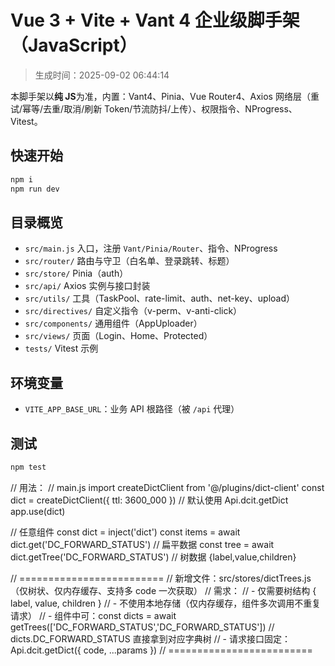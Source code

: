 # Vue 3 + Vite + Vant 4 企业级脚手架（JavaScript）

> 生成时间：2025-09-02 06:44:14

本脚手架以**纯 JS**为准，内置：Vant4、Pinia、Vue Router4、Axios 网络层（重试/幂等/去重/取消/刷新 Token/节流防抖/上传）、权限指令、NProgress、Vitest。

## 快速开始

```bash
npm i
npm run dev
```

## 目录概览

- `src/main.js` 入口，注册 `Vant/Pinia/Router`、指令、NProgress
- `src/router/` 路由与守卫（白名单、登录跳转、标题）
- `src/store/` Pinia（auth）
- `src/api/` Axios 实例与接口封装
- `src/utils/` 工具（TaskPool、rate-limit、auth、net-key、upload）
- `src/directives/` 自定义指令（v-perm、v-anti-click）
- `src/components/` 通用组件（AppUploader）
- `src/views/` 页面（Login、Home、Protected）
- `tests/` Vitest 示例

## 环境变量

- `VITE_APP_BASE_URL`：业务 API 根路径（被 `/api` 代理）

## 测试

```bash
npm test
```

// 用法：
// main.js
import createDictClient from '@/plugins/dict-client'
const dict = createDictClient({ ttl: 3600_000 }) // 默认使用 Api.dcit.getDict
app.use(dict)

// 任意组件
const dict = inject('dict')
const items = await dict.get('DC_FORWARD_STATUS') // 扁平数据
const tree = await dict.getTree('DC_FORWARD_STATUS') // 树数据 {label,value,children}

// =========================
// 新增文件：src/stores/dictTrees.js（仅树状、仅内存缓存、支持多 code 一次获取）
// 需求：
// - 仅需要树结构 { label, value, children }
// - 不使用本地存储（仅内存缓存，组件多次调用不重复请求）
// - 组件中可：const dicts = await getTrees(['DC_FORWARD_STATUS','DC_FORWARD_STATUS'])
// dicts.DC_FORWARD_STATUS 直接拿到对应字典树
// - 请求接口固定：Api.dcit.getDict({ code, ...params })
// =========================
